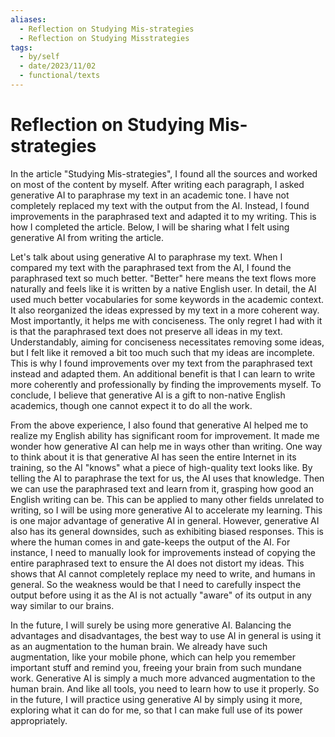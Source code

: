 ```yaml
---
aliases:
  - Reflection on Studying Mis-strategies
  - Reflection on Studying Misstrategies
tags:
  - by/self
  - date/2023/11/02
  - functional/texts
---
```


# Reflection on Studying Mis-strategies

In the article "Studying Mis-strategies", I found all the sources and worked on most of the content by myself. After writing each paragraph, I asked generative AI to paraphrase my text in an academic tone. I have not completely replaced my text with the output from the AI. Instead, I found improvements in the paraphrased text and adapted it to my writing. This is how I completed the article. Below, I will be sharing what I felt using generative AI from writing the article.

Let's talk about using generative AI to paraphrase my text. When I compared my text with the paraphrased text from the AI, I found the paraphrased text so much better. "Better" here means the text flows more naturally and feels like it is written by a native English user. In detail, the AI used much better vocabularies for some keywords in the academic context. It also reorganized the ideas expressed by my text in a more coherent way. Most importantly, it helps me with conciseness. The only regret I had with it is that the paraphrased text does not preserve all ideas in my text. Understandably, aiming for conciseness necessitates removing some ideas, but I felt like it removed a bit too much such that my ideas are incomplete. This is why I found improvements over my text from the paraphrased text instead and adapted them. An additional benefit is that I can learn to write more coherently and professionally by finding the improvements myself. To conclude, I believe that generative AI is a gift to non-native English academics, though one cannot expect it to do all the work.

From the above experience, I also found that generative AI helped me to realize my English ability has significant room for improvement. It made me wonder how generative AI can help me in ways other than writing. One way to think about it is that generative AI has seen the entire Internet in its training, so the AI "knows" what a piece of high-quality text looks like. By telling the AI to paraphrase the text for us, the AI uses that knowledge. Then we can use the paraphrased text and learn from it, grasping how good an English writing can be. This can be applied to many other fields unrelated to writing, so I will be using more generative AI to accelerate my learning. This is one major advantage of generative AI in general. However, generative AI also has its general downsides, such as exhibiting biased responses. This is where the human comes in and gate-keeps the output of the AI. For instance, I need to manually look for improvements instead of copying the entire paraphrased text to ensure the AI does not distort my ideas. This shows that AI cannot completely replace my need to write, and humans in general. So the weakness would be that I need to carefully inspect the output before using it as the AI is not actually "aware" of its output in any way similar to our brains.

In the future, I will surely be using more generative AI. Balancing the advantages and disadvantages, the best way to use AI in general is using it as an augmentation to the human brain. We already have such augmentation, like your mobile phone, which can help you remember important stuff and remind you, freeing your brain from such mundane work. Generative AI is simply a much more advanced augmentation to the human brain. And like all tools, you need to learn how to use it properly. So in the future, I will practice using generative AI by simply using it more, exploring what it can do for me, so that I can make full use of its power appropriately.
